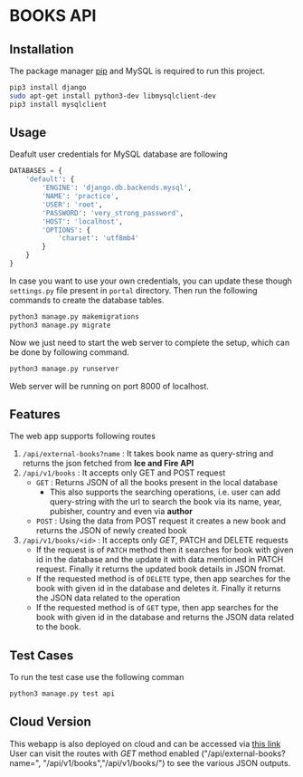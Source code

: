 # BOOKS API

## Installation

The package manager [pip](https://pip.pypa.io/en/stable/) and MySQL is required to run this project.

```bash
pip3 install django
sudo apt-get install python3-dev libmysqlclient-dev
pip3 install mysqlclient
```

## Usage
Deafult user credentials for MySQL database are following
```python
DATABASES = {
    'default': {
        'ENGINE': 'django.db.backends.mysql', 
        'NAME': 'practice',
        'USER': 'root',
        'PASSWORD': 'very_strong_password',
        'HOST': 'localhost',
        'OPTIONS': {
            'charset': 'utf8mb4' 
        }
    }
}
```
In case you want to use your own credentials, you can update these though `settings.py` file present in `portal` directory. Then run the following commands to create the database tables.

```bash
python3 manage.py makemigrations
python3 manage.py migrate
```
Now we just need to start the web server to complete the setup, which can be done by following command.
```python
python3 manage.py runserver
```
Web server will be running on port 8000 of localhost.

## Features
The web app supports following routes

1. `/api/external-books?name` : It takes book name as query-string and returns the json fetched from **Ice and Fire API**
2. `/api/v1/books` : It accepts only GET and POST request
   - `GET` : Returns JSON of all the books present in the local database
       - This also supports the searching operations, i.e. user can add query-string with the url to search the book via its name, year, pubisher, country and even via **author**
   - `POST` : Using the data from POST request it creates a new book and returns the JSON of newly created book
3. `/api/v1/books/<id>` : It accepts only *GET*, PATCH and DELETE requests
   - If the request is of `PATCH` method then it searches for book with given id in the database and the update it with data mentioned in PATCH request. Finally it returns the updated book details in JSON fromat.
    - If the requested method is of `DELETE` type, then app searches for the book with given id in the database and deletes it. Finally it returns the JSON data related to the operation
    - If the requested method is of `GET` type, then app searches for the book with given id in the database and returns the JSON data related to the book.

## Test Cases
To run the test case use the following comman
```python
python3 manage.py test api
```

## Cloud Version

This webapp is also deployed on cloud and can be accessed via [this link](http://178.18.244.251/)
User can visit the routes with *GET* method enabled ("/api/external-books?name=", "/api/v1/books","/api/v1/books/<id>") to see the various JSON outputs.

